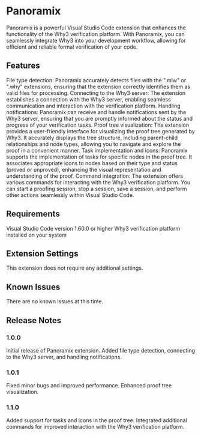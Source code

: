 # Panoramix
Panoramix is a powerful Visual Studio Code extension that enhances the functionality of the Why3 verification platform. With Panoramix, you can seamlessly integrate Why3 into your development workflow, allowing for efficient and reliable formal verification of your code.

## Features
File type detection: Panoramix accurately detects files with the ".mlw" or ".why" extensions, ensuring that the extension correctly identifies them as valid files for processing.
Connecting to the Why3 server: The extension establishes a connection with the Why3 server, enabling seamless communication and interaction with the verification platform.
Handling notifications: Panoramix can receive and handle notifications sent by the Why3 server, ensuring that you are promptly informed about the status and progress of your verification tasks.
Proof tree visualization: The extension provides a user-friendly interface for visualizing the proof tree generated by Why3. It accurately displays the tree structure, including parent-child relationships and node types, allowing you to navigate and explore the proof in a convenient manner.
Task implementation and icons: Panoramix supports the implementation of tasks for specific nodes in the proof tree. It associates appropriate icons to nodes based on their type and status (proved or unproved), enhancing the visual representation and understanding of the proof.
Command integration: The extension offers various commands for interacting with the Why3 verification platform. You can start a proofing session, stop a session, save a session, and perform other actions seamlessly within Visual Studio Code.


## Requirements
Visual Studio Code version 1.60.0 or higher
Why3 verification platform installed on your system

## Extension Settings
This extension does not require any additional settings.


## Known Issues
There are no known issues at this time.

## Release Notes


### 1.0.0
Initial release of Panoramix extension.
Added file type detection, connecting to the Why3 server, and handling notifications.

### 1.0.1
Fixed minor bugs and improved performance.
Enhanced proof tree visualization.

### 1.1.0
Added support for tasks and icons in the proof tree.
Integrated additional commands for improved interaction with the Why3 verification platform.
